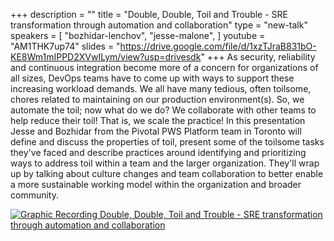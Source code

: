 +++
description = ""
title = "Double, Double, Toil and Trouble - SRE transformation through automation and collaboration"
type = "new-talk"
speakers = [
        "bozhidar-lenchov",
        "jesse-malone",
]
youtube = "AM1THK7up74"
slides = "https://drive.google.com/file/d/1xzTJraB831bO-KE8Wm1mIPPD2XVwILym/view?usp=drivesdk"
+++
As security, reliability and continuous integration become more of a concern for organizations of all sizes, DevOps teams have to come up with ways to support these increasing workload demands. We all have many tedious, often toilsome, chores related to maintaining on our production environment(s). So, we automate the toil; now what do we do? We collaborate with other teams to help reduce their toil! That is, we scale the practice! In this presentation Jesse and Bozhidar from the Pivotal PWS Platform team in Toronto will define and discuss the properties of toil, present some of the toilsome tasks they've faced and describe practices around identifying and prioritizing ways to address toil within a team and the larger organization. They'll wrap up by talking about culture changes and team collaboration to better enable a more sustainable working model within the organization and broader community.

<a href="https://assets.devopsdays.org/events/2019/toronto/JMalone_BLenchov_Trouble_Lg.jpg" target="_blank"><img src="https://assets.devopsdays.org/events/2019/toronto/JMalone_BLenchov_Trouble.png" alt="Graphic Recording Double, Double, Toil and Trouble - SRE transformation through automation and collaboration" /></a>